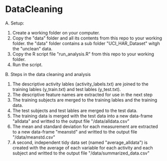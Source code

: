 # DataCleaning


A. Setup:
1. Create a working folder on your computer.
2. Copy the "data" folder and all its contents from this repo to your working folder. the "data" folder contains a sub folder "UCI_HAR_Dataset" witgh the "unclean" data.
3. Copy the R script file "run_analysis.R" from this repo to your working folder.
4. Run the script. 


B. Steps in the data cleaning and analysis
1. The descriptive activity lables (activity_labels.txt) are joined to the training lables (y_train.txt) and test lables (y_test.txt).
2. The descriptive feature names are extracted for use in the next step
3. The training subjects are merged to the training lables and the training data.
4. The test subjects and test lables are merged to the test data.
5. The training data is merged with the test data into a new data-frame "alldata" and writted to the output file "/data/alldata.csv"
6. The mean and standard deviation for each measurement are extracted to a new data-frame "meanstd" and writted to the output file "/data/meanstd.csv"
7. A second, independent tidy data set (named "average_alldata") is created with the average of each variable for each activity and each subject and writted to the output file "/data/summarized_data.csv"
